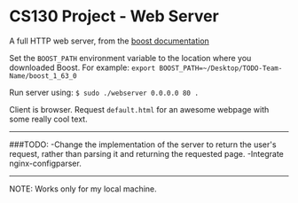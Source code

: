 # CS130 Project - Web Server

A full HTTP web server, from the [boost documentation](http://www.boost.org/doc/libs/1_53_0/doc/html/boost_asio/examples.html)

Set the `BOOST_PATH` environment variable to the location where you downloaded Boost. For example:
`export BOOST_PATH=~/Desktop/TODO-Team-Name/boost_1_63_0`

Run server using:
`$ sudo ./webserver 0.0.0.0 80 .`

Client is browser. Request `default.html` for an awesome webpage with some really cool text.

***

###TODO: 
-Change the implementation of the server to return the user's request, rather than
	parsing it and returning the requested page.
-Integrate nginx-configparser.

***

NOTE: Works only for my local machine.